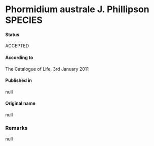 Phormidium australe J. Phillipson SPECIES
=======

#### Status
ACCEPTED

#### According to
The Catalogue of Life, 3rd January 2011

#### Published in
null

#### Original name
null

### Remarks
null